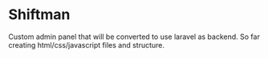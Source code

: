 # Shiftman
Custom admin panel that will be converted to use laravel as backend. So far creating html/css/javascript files and structure.
